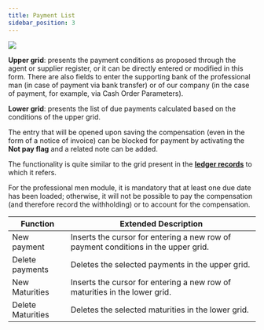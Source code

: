 ```yaml
---
title: Payment List 
sidebar_position: 3
---
```


![](/img/it-it/finance-area/professional-men/compensations-management/payments-list/image01.png)

**Upper grid**: presents the payment conditions as proposed through the agent or supplier register, or it can be directly entered or modified in this form. There are also fields to enter the supporting bank of the professional man (in case of payment via bank transfer) or of our company (in the case of payment, for example, via Cash Order Parameters).



**Lower grid**: presents the list of due payments calculated based on the conditions of the upper grid.

The entry that will be opened upon saving the compensation (even in the form of a notice of invoice) can be blocked for payment by activating the **Not pay flag** and a related note can be added.

The functionality is quite similar to the grid present in the **[ledger records](/docs/finance-area/ledger-records/records/create-ledger-record/maturity-values-tab)** to which it refers.



For the professional men module, it is mandatory that at least one due date has been loaded; otherwise, it will not be possible to pay the compensation (and therefore record the withholding) or to account for the compensation.



| Function | Extended Description |
| --- | --- |
| New payment | Inserts the cursor for entering a new row of payment conditions in the upper grid. |
| Delete payments | Deletes the selected payments in the upper grid. |
| New Maturities | Inserts the cursor for entering a new row of maturities in the lower grid. |
| Delete Maturities | Deletes the selected maturities in the lower grid. |
